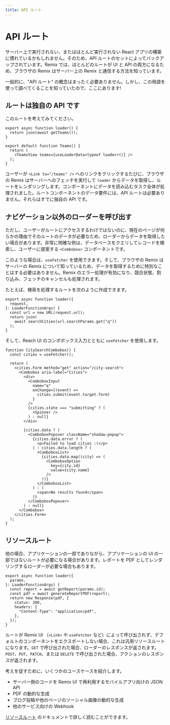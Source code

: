 ```yaml
---
title: API ルート
---
```


# API ルート

サーバー上で実行されない、またはほとんど実行されない React アプリの構築に慣れているかもしれません。そのため、API ルートのセットによってバックアップされています。Remix では、ほとんどのルートが UI と API の両方になるため、ブラウザの Remix はサーバー上の Remix と通信する方法を知っています。

一般的に、"API ルート" の概念はまったく必要ありません。しかし、この用語を使って調べてくることを知っていたので、ここにあります!

## ルートは独自の API です

このルートを考えてみてください。

```tsx filename=app/routes/teams.tsx
export async function loader() {
  return json(await getTeams());
}

export default function Teams() {
  return (
    <TeamsView teams={useLoaderData<typeof loader>()} />
  );
}
```

ユーザーが `<Link to="/teams" />` へのリンクをクリックするたびに、ブラウザの Remix はサーバーへのフェッチを実行して `loader` からデータを取得し、ルートをレンダリングします。コンポーネントにデータを読み込むタスク全体が処理されました。ルートコンポーネントのデータ要件には、API ルートは必要ありません。それらはすでに独自の API です。

## ナビゲーション以外のローダーを呼び出す

ただし、ユーザーがルートにアクセスするわけではないのに、現在のページが何らかの理由でそのルートのデータが必要なため、ローダーからデータを取得したい場合があります。非常に明確な例は、データベースをクエリしてレコードを検索し、ユーザーに提案する `<Combobox>` コンポーネントです。

このような場合は、`useFetcher` を使用できます。そして、ブラウザの Remix はサーバーの Remix について知っているため、データを取得するために特別なことはする必要はありません。Remix のエラー処理が有効になり、競合状態、割り込み、フェッチのキャンセルも処理されます。

たとえば、検索を処理するルートを次のように作成できます。

```tsx filename=app/routes/city-search.tsx
export async function loader({
  request,
}: LoaderFunctionArgs) {
  const url = new URL(request.url);
  return json(
    await searchCities(url.searchParams.get("q"))
  );
}
```

そして、Reach UI のコンボボックス入力とともに `useFetcher` を使用します。

```tsx lines=[2,11,14,19,21,23]
function CitySearchCombobox() {
  const cities = useFetcher();

  return (
    <cities.Form method="get" action="/city-search">
      <Combobox aria-label="Cities">
        <div>
          <ComboboxInput
            name="q"
            onChange={(event) =>
              cities.submit(event.target.form)
            }
          />
          {cities.state === "submitting" ? (
            <Spinner />
          ) : null}
        </div>

        {cities.data ? (
          <ComboboxPopover className="shadow-popup">
            {cities.data.error ? (
              <p>Failed to load cities :(</p>
            ) : cities.data.length ? (
              <ComboboxList>
                {cities.data.map((city) => (
                  <ComboboxOption
                    key={city.id}
                    value={city.name}
                  />
                ))}
              </ComboboxList>
            ) : (
              <span>No results found</span>
            )}
          </ComboboxPopover>
        ) : null}
      </Combobox>
    </cities.Form>
  );
}
```

## リソースルート

他の場合、アプリケーションの一部でありながら、アプリケーションの UI の一部ではないルートが必要になる場合があります。レポートを PDF としてレンダリングするローダーが必要な場合もあります。

```tsx
export async function loader({
  params,
}: LoaderFunctionArgs) {
  const report = await getReport(params.id);
  const pdf = await generateReportPDF(report);
  return new Response(pdf, {
    status: 200,
    headers: {
      "Content-Type": "application/pdf",
    },
  });
}
```

ルートが Remix UI （`<Link>` や `useFetcher` など）によって呼び出されず、デフォルトのコンポーネントをエクスポートしない場合、これは汎用リソースルートになります。`GET` で呼び出された場合、ローダーのレスポンスが返されます。`POST`、`PUT`、`PATCH`、または `DELETE` で呼び出された場合、アクションのレスポンスが返されます。

考えを促すために、いくつかのユースケースを紹介します。

- サーバー側のコードを Remix UI で再利用するモバイルアプリ向けの JSON API
- PDF の動的な生成
- ブログ投稿や他のページのソーシャル画像の動的な生成
- 他のサービス向けの Webhook

[リソースルート][resource-routes] のドキュメントで詳しく読むことができます。

[resource-routes]: ./resource-routes


